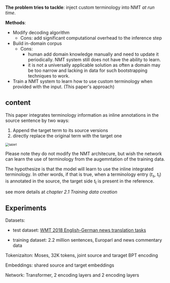 **The problem tries to tackle**: inject custom terminology into NMT *at run time*.

**Methods**:

- Modify decoding algorithm 
  - Cons: add significant computational overhead to the inference step
- Build in-domain corpus
  - Cons: 
    - human add domain knowledge manually and need to update it periodically. NMT system still does not have the ability to learn. 
    - it is not a universally applicable solution as often a domain may be too narrow and lacking in data for such bootstrapping techniques to work.
- Train a NMT system to learn how to use custom terminology when provided with the input. (This paper's approach)



## content

This paper integrates terminology information as inline annotations in the source sentence by two ways:

1. Append the target term to its source versions 
2. directly replace the original term with the target one 

<img src="/Users/xinyi.ye/Documents/machine_translate/paper-notes/notes/image/training-neural-machine-translation-to-apply-terminology-constraints-table1.png" alt="table1" style="zoom: 67%;" />

Please note they do not modify the NMT architecure, but wish the network can learn the use of terminology from the augemntation of the training data. 

The hypothesize is that the model will learn to use the inline integrated terminology. In other words, if that is true, when a terminology entry (*t*<sub>s</sub>, *t*<sub>t</sub>) is annotated in the source, the target side *t*<sub>t</sub> is present in the reference. 

see more details at *chapter 2.1 Training data creation*



## Experiments 

Datasets: 

- test dataset: [WMT 2018 English-German news translation tasks](http://www.statmt.org/wmt18/translation-task.html)

- training dataset: 2.2 million sentences, Europarl and news commentary data

Tokenizaiton: Moses, 32K tokens,  joint source and taraget BPT encoding 

Embeddings: shared source and target embeddings 

Network: Transformer, 2 encoding layers and 2 encoding layers




